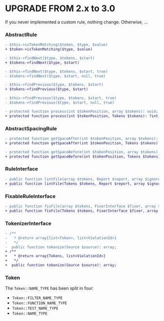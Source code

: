UPGRADE FROM 2.x to 3.0
=======================

If you never implemented a custom rule, nothing change. Otherwise, ...

### AbstractRule

```diff
- $this->isTokenMatching($token, $type, $value)
+ $token->isTokenMatching($type, $value)
```

```diff
- $this->findNext($type, $tokens, $start)
+ $tokens->findNext($type, $start)

- $this->findNext($type, $tokens, $start, true)
- $tokens->findNext($type, $start, null, true)
```

```diff
- $this->findPrevious($type, $tokens, $start)
+ $tokens->findPrevious($type, $start)

- $this->findPrevious($type, $tokens, $start, true)
- $tokens->findPrevious($type, $start, null, true)
```

```diff
- protected function process(int $tokenPosition, array $tokens): void;
+ protected function process(int $tokenPosition, Tokens $tokens): ?int;
```

### AbstractSpacingRule

```diff
- protected function getSpaceAfter(int $tokenPosition, array $tokens): ?int;
+ protected function getSpaceAfter(int $tokenPosition, Tokens $tokens): ?int;
```

```diff
- protected function getSpaceBefore(int $tokenPosition, array $tokens): ?int;
+ protected function getSpaceBefore(int $tokenPosition, Tokens $tokens): ?int;
```

### RuleInterface

```diff
- public function lintFile(array $tokens, Report $report, array $ignoredViolations = []): void;
+ public function lintFile(Tokens $tokens, Report $report, array $ignoredViolations = []): void;
```

### FixableRuleInterface

```diff
- public function fixFile(array $tokens, FixerInterface $fixer, array $ignoredViolations = []): void;
+ public function fixFile(Tokens $tokens, FixerInterface $fixer, array $ignoredViolations = []): void;
```

### TokenizerInterface

```diff
- /**
-   * @return array{list<Token>, list<ViolationId>}
-   */
-  public function tokenize(Source $source): array;
+ /**
+   * @return array{Tokens, list<ViolationId>}
+   */
+  public function tokenize(Source $source): array;
```

### Token

The `Token::NAME_TYPE` has been split in four:
- `Token::FILTER_NAME_TYPE`
- `Token::FUNCTION_NAME_TYPE`
- `Token::TEST_NAME_TYPE`
- `Token::NAME_TYPE`
